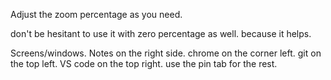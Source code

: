 
Adjust the zoom percentage as you need.

don't be hesitant to use it with zero percentage as well. because it helps. 

Screens/windows.
Notes on the right side. 
chrome on the corner left. 
git on the top left. 
VS code on the top right. 
use the pin tab for the rest. 
